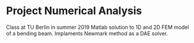 # Project Numerical Analysis
Class at TU Berlin in summer 2019
Matlab solution to 1D and 2D FEM model of a bending beam.
Implaments Newmark method as a DAE solver.
